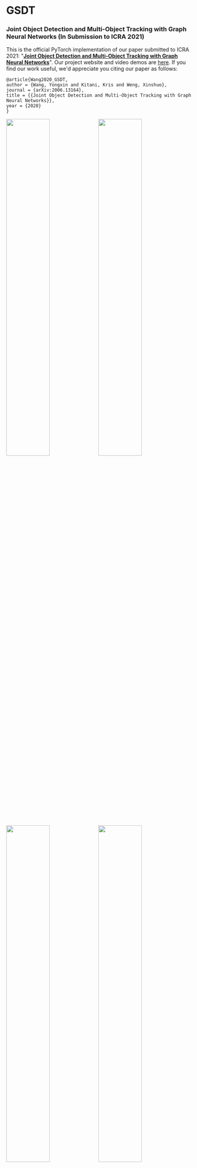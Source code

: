 # GSDT
### Joint Object Detection and Multi-Object Tracking with Graph Neural Networks (In Submission to ICRA 2021)
This is the official PyTorch implementation of our paper submitted to ICRA 2021: "[**Joint Object Detection and Multi-Object Tracking with Graph Neural Networks**](https://arxiv.org/abs/2006.13164)". Our project website and video demos are [here](http://www.xinshuoweng.com/projects/GNNDetTrk/). If you find our work useful, we'd appreciate you citing our paper as follows:

```
@article{Wang2020_GSDT, 
author = {Wang, Yongxin and Kitani, Kris and Weng, Xinshuo}, 
journal = {arXiv:2006.13164}, 
title = {{Joint Object Detection and Multi-Object Tracking with Graph Neural Networks}}, 
year = {2020} 
}
```

<p>
<img align="center" width="48%" src="https://github.com/yongxinw/GSDT/blob/main/main1.gif">
<img align="center" width="48%" src="https://github.com/yongxinw/GSDT/blob/main/main2.gif">
</p>
<p>
<img align="center" width="48%" src="https://github.com/yongxinw/GSDT/blob/main/main3.gif">
<img align="center" width="48%" src="https://github.com/yongxinw/GSDT/blob/main/main4.gif">
</p>

## Introduction
Object detection and data association are critical components in multi-object tracking (MOT) systems. Despite the fact that the two components are dependent on each other, prior work often designs detection and data association modules separately which are trained with different objectives. As a result, we cannot back-propagate the gradients and optimize the entire MOT system, which leads to sub-optimal performance. To address this issue, recent work simultaneously optimizes detection and data association modules under a joint MOT framework, which has shown improved performance in both modules. In this work, we propose a new instance of joint MOT approach based on Graph Neural Networks (GNNs). The key idea is that GNNs can model relations between variable-sized objects in both the spatial and temporal domains, which is essential for learning discriminative features for detection and data association. Through extensive experiments on the MOT15/16/17/20 datasets, we demonstrate the effectiveness of our GNN-based joint MOT approach and show the state-of-the-art performance for both detection and MOT tasks.

## Usage
### Dependencies
We recommend using [**anaconda**](https://www.anaconda.com/) for managing dependency and environments. You may follow the commands below to setup your environment. 
```angular2
conda create -n dev python=3.6
conda activate dev
pip install -r requirements.txt
```

We use the [**PyTorch Geometric**](https://pytorch-geometric.readthedocs.io/en/latest/notes/installation.html) package for the implementation of our Graph Neural Network based architecture.
```angular2
bash install_pyg.sh <CUDA_version>  # we used CUDA_version=cu101 
``` 

Build Deformable Convolutional Networks V2 (DCNv2)
```angular2
cd ./src/lib/models/networks/DCNv2
bash make.sh
``` 

To automatically generate output tracking as videos, please install `ffmpeg`
```angular2
conda install ffmpeg=4.2.2
```

### Data preperation
We follow the same dataset setup as in [JDE](https://github.com/Zhongdao/Towards-Realtime-MOT). Please refer to their [DATA ZOO](https://github.com/Zhongdao/Towards-Realtime-MOT/blob/master/DATASET_ZOO.md) for data download and preperation.  

To prepare [2DMOT15](https://motchallenge.net/data/2D_MOT_2015/) and [MOT20](https://motchallenge.net/data/MOT20/) data, you can directly download from the [**MOT Challenge**](https://motchallenge.net/) website, and format each directory as follows:
```
MOT15
   |——————images
   |        └——————train
   |        └——————test
   └——————labels_with_ids
            └——————train(empty)
MOT20
   |——————images
   |        └——————train
   |        └——————test
   └——————labels_with_ids
            └——————train(empty)
```
Then change the seq_root and label_root in src/gen_labels_15.py and src/gen_labels_20.py accordingly, and run:
```
cd src
python gen_labels_15.py
python gen_labels_20.py
```
This will generate the desired label format of 2DMOT15 and MOT20. The seqinfo.ini files are required for 2DMOT15 and can be found here [[Google]](https://drive.google.com/open?id=1kJYySZy7wyETH4fKMzgJrYUrTfxKlN1w), [[Baidu],code:8o0w](https://pan.baidu.com/s/1zb5tBW7-YTzWOXpd9IzS0g).

## Inference
Download and save the pretrained weights for each dataset by following the links below:

| Dataset    |  Model |
|------------|--------|
|2DMOT15     | [**model_mot15.pth**](https://drive.google.com/file/d/1K_6yN1jD7fpmGN23Z4NgsROO5mZRf6ay/view?usp=sharing) |
|MOT17       | [**model_mot17.pth**](https://drive.google.com/file/d/1Aj6h3UCgFgw69ffxh-OqodvaJhQ9PS4m/view?usp=sharing) |
|MOT20       | [**model_mot20.pth**](https://drive.google.com/file/d/1cX92Sp9NpWmL-UwAQJyR88AjGp6UpOgW/view?usp=sharing) |

Run one of the following command to reproduce our paper's tracking performance on the MOT Challenge.
```angular2
cd ./experiments
track_gnn_mot_AGNNConv_RoIAlign_mot15.sh <path/to/model_mot15>
track_gnn_mot_AGNNConv_RoIAlign_mot17.sh <path/to/model_mot17>
track_gnn_mot_AGNNConv_RoIAlign_mot20.sh <path/to/model_mot20>
``` 

To clarify, currently we directly used the MOT17 results as MOT16 results for submission. That is, our MOT16 and MOT17 results and models are identical.
## Training
We are currently in the process of cleaning the training code. We'll release as soon as we can. Stay tuned!

# Performance on MOT Challenge
You can refer to [MOTChallenge website](https://motchallenge.net/results/MOT20/?det=All) for performance of our method. For your convenience, we summarize results below:
| Dataset    |  MOTA | IDF1 | MT | ML | IDS |
|--------------|-----------|--------|-------|----------|----------|
|2DMOT15  | 60.7 | 64.6 |  47.0% | 10.5% | 477 |
|MOT16       | 66.7 | 69.2 | 38.6% | 19.0% | 959 |
|MOT17       | 66.2 | 68.7 | 40.8% | 18.3% | 3318 |
|MOT20       | 67.1 | 67.5 | 53.1% | 13.2% | 3133 |

## Acknowledgement
A large part of the code is borrowed from [FairMOT](https://github.com/ifzhang/FairMOT). We appreciate their great work!
